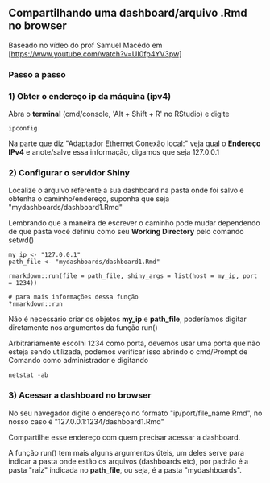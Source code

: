 ## Compartilhando uma dashboard/arquivo .Rmd no browser

Baseado no vídeo do prof Samuel Macêdo em [https://www.youtube.com/watch?v=UI0fp4YV3pw]

### Passo a passo

### 1) Obter o endereço ip da máquina (ipv4)

Abra o **terminal** (cmd/console, 'Alt + Shift + R' no RStudio) e digite
```
ipconfig
```

Na parte que diz "Adaptador Ethernet Conexão local:" veja qual o **Endereço IPv4** e anote/salve essa informação, digamos que seja 127.0.0.1


### 2) Configurar o servidor Shiny

Localize o arquivo referente a sua dashboard na pasta onde foi salvo e obtenha o caminho/endereço, suponha que seja "mydashboards/dashboard1.Rmd"

Lembrando que a maneira de escrever o caminho pode mudar dependendo de que pasta você definiu como seu **Working Directory** pelo comando setwd()

```{R}
my_ip <- "127.0.0.1"
path_file <- "mydashboards/dashboard1.Rmd"

rmarkdown::run(file = path_file, shiny_args = list(host = my_ip, port = 1234))

# para mais informações dessa função
?rmarkdown::run
```

Não é necessário criar os objetos **my_ip** e **path_file**, poderíamos digitar diretamente nos argumentos da função run()

Arbitrariamente escolhi 1234 como porta, devemos usar uma porta que não esteja sendo utilizada, podemos verificar isso abrindo o cmd/Prompt de Comando como administrador e digitando

```
netstat -ab
```

### 3) Acessar a dashboard no browser

No seu navegador digite o endereço no formato "ip/port/file_name.Rmd", no nosso caso é "127.0.0.1:1234/dashboard1.Rmd"

Compartilhe esse endereço com quem precisar acessar a dashboard.

A função run() tem mais alguns argumentos úteis, um deles serve para indicar a pasta onde estão os arquivos (dashboards etc), por padrão é a pasta "raíz" indicada no **path_file**, ou seja, é a pasta "mydashboards".
